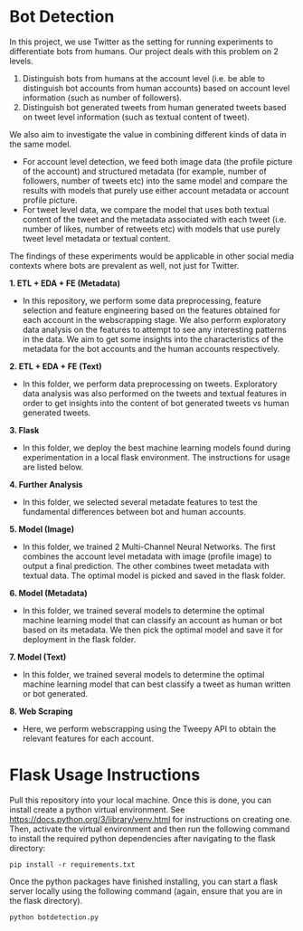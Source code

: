 # Bot Detection 
In this project, we use Twitter as the setting for running experiments to differentiate bots from humans. Our project deals with this problem on 2 levels. 
1. Distinguish bots from humans at the account level (i.e. be able to distinguish bot accounts from human accounts) based on account level information (such as number of followers). 
2. Distinguish bot generated tweets from human generated tweets based on tweet level information (such as textual content of tweet). 

We also aim to investigate the value in combining different kinds of data in the same model. 
* For account level detection, we feed both image data (the profile picture of the account) and structured metadata (for example, number of followers, number of tweets etc) into the same model and compare the results with models that purely use either account metadata or account profile picture. 
* For tweet level data, we compare the model that uses both textual content of the tweet and the metadata associated with each tweet (i.e. number of likes, number of retweets etc) with models that use purely tweet level metadata or textual content. 

The findings of these experiments would be applicable in other social media contexts where bots are prevalent as well, not just for Twitter. 

**1. ETL + EDA + FE (Metadata)**
* In this repository, we perform some data preprocessing, feature selection and feature engineering based on the features obtained for each account in the webscrapping stage. We also perform exploratory data analysis on the features to attempt to see any interesting patterns in the data. We aim to get some insights into the characteristics of the metadata for the bot accounts and the human accounts respectively.

**2. ETL + EDA + FE (Text)**
* In this folder, we perform data preprocessing on tweets. Exploratory data analysis was also performed on the tweets and textual features in order to get insights into the content of bot generated tweets vs human generated tweets. 

**3. Flask**
* In this folder, we deploy the best machine learning models found during experimentation in a local flask environment. The instructions for usage are listed below.

**4. Further Analysis**
* In this folder, we selected several metadate features to test the fundamental differences between bot and human accounts. 

**5. Model (Image)**
* In this folder, we trained 2 Multi-Channel Neural Networks. The first combines the account level metadata with image (profile image) to output a final prediction. The other combines tweet metadata with textual data. The optimal model is picked and saved in the flask folder.

**6. Model (Metadata)**
* In this folder, we trained several models to determine the optimal machine learning model that can classify an account as human or bot based on its metadata. We then pick the optimal model and save it for deployment in the flask folder.

**7. Model (Text)**
* In this folder, we trained several models to determine the optimal machine learning model that can best classify a tweet as human written or bot generated. 

**8. Web Scraping**
* Here, we perform webscrapping using the Tweepy API to obtain the relevant features for each account.

# Flask Usage Instructions
Pull this repository into your local machine. Once this is done, you can install create a python virtual environment. See https://docs.python.org/3/library/venv.html for instructions on creating one. Then, activate the virtual environment and then run the following command to install the required python dependencies after navigating to the flask directory:
```
pip install -r requirements.txt
```

Once the python packages have finished installing, you can start a flask server locally using the following command (again, ensure that you are in the flask directory).

```
python botdetection.py
```
